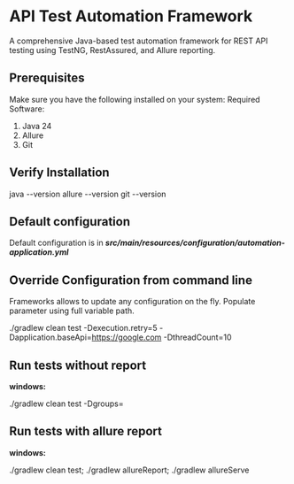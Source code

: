 # API Test Automation Framework

A comprehensive Java-based test automation framework for REST API testing using TestNG, RestAssured, and Allure reporting.

## Prerequisites

Make sure you have the following installed on your system:
Required Software:
1. Java 24
2. Allure
3. Git

## Verify Installation

java --version
allure --version
git --version

## Default configuration

Default configuration is in **_src/main/resources/configuration/automation-application.yml_**


## Override Configuration from command line 
Frameworks allows to update any configuration on the fly. Populate parameter using full variable path.

./gradlew clean test -Dexecution.retry=5 -Dapplication.baseApi=https://google.com -DthreadCount=10

## Run tests without report
**windows:**

./gradlew clean test -Dgroups=
## Run tests with allure report
**windows:** 

./gradlew clean test; ./gradlew allureReport; ./gradlew allureServe